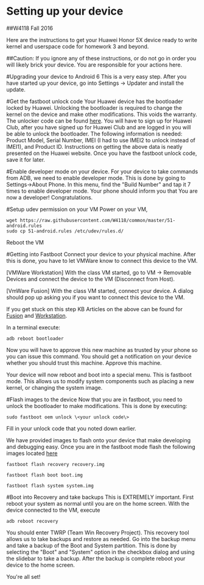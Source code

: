# Setting up your device
##W4118 Fall 2016

Here are the instructions to get your Huawei Honor 5X device ready to write kernel and userspace code for homework 3 and beyond.

##Caution: If you ignore any of these instructions, or do not go in order you will likely brick your device.  You are responsible for your actions here.

#Upgrading your device to Android 6
This is a very easy step.  After you have started up your device, go into Settings -> Updater and install the update.

#Get the fastboot unlock code
Your Huawei device has the bootloader locked by Huawei.  Unlocking the bootloader is required to change the kernel on the device and make other modifications.  This voids the warranty.  The unlocker code can be found [here](https://emui.huawei.com/en/plugin/unlock/index).  You will have to sign up for Huawei Club, after you have signed up for Huawei Club and are logged in you will be able to unlock the bootloader.  The following information is needed: Product Model, Serial Number, IMEI (I had to use IMEI2 to unlock instead of IMEI1), and Product ID.  Instructions on getting the above data is neatly presented on the Huawei website.  Once you have the fastboot unlock code, save it for later.

#Enable developer mode on your device.
For your device to take commands from ADB, we need to enable developer mode.  This is done by going to Settings->About Phone.  In this menu, find the "Build Number" and tap it 7 times to enable developer mode.  Your phone should inform you that You are now a developer!  Congratulations.

#Setup udev permission on your VM
Power on your VM,
```
wget https://raw.githubusercontent.com/W4118/common/master/51-android.rules
sudo cp 51-android.rules /etc/udev/rules.d/
```
Reboot the VM

#Getting into Fastboot
Connect your device to your physical machine.  After this is done, you have to let VMWare know to connect this device to the VM.  

[VMWare Workstation] With the class VM started, go to VM -> Removable Devices and connect the device to the VM (Disconnect from Host).

[VmWare Fusion] With the class VM started, connect your device.  A dialog should pop up asking you if you want to connect this device to the VM.

If you get stuck on this step KB Articles on the above can be found for [Fusion](https://pubs.vmware.com/fusion-4/index.jsp?topic=%2Fcom.vmware.fusion.help.doc%2FGUID-F081AFAF-7DBB-44FA-BC5B-C41928CFBAE1.html) and [Workstation](https://www.vmware.com/support/ws55/doc/ws_devices_usb_connect.html).

In a terminal execute:
```
adb reboot bootloader
```
Now you will have to approve this new machine as trusted by your phone so you can issue this command.  You should get a notification on your device whether you should trust this machine.  Approve this machine.

Your device will now reboot and boot into a special menu.  This is fastboot mode.  This allows us to modify system components such as placing a new kernel, or changing the system image.

#Flash images to the device
Now that you are in fastboot, you need to unlock the bootloader to make modifications.  This is done by executing:
```
sudo fastboot oem unlock \<your unlock code\>
```
Fill in your unlock code that you noted down earlier.

We have provided images to flash onto your device that make developing and debugging easy.  Once you are in the fastboot mode flash the following images located [here](https://drive.google.com/drive/folders/0B8gV4-XkkODsVHoxei1YWkNnMTA?usp=sharing)
```
fastboot flash recovery recovery.img

fastboot flash boot boot.img

fastboot flash system system.img
```

#Boot into Recovery and take backups
This is EXTREMELY important.  First reboot your system as normal until you are on the home screen.  With the device connected to the VM, execute
```
adb reboot recovery
```
You should enter TWRP (Team Win Recovery Project).  This recovery tool allows us to take backups and restore as needed.  Go into the backup menu and take a backup of the Boot and System partition.  This is done by selecting the "Boot" and "System" option in the checkbox dialog and using the slidebar to take a backup.  After the backup is complete reboot your device to the home screen.

You're all set!
